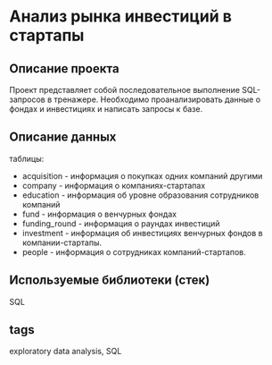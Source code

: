 # Анализ рынка инвестиций в стартапы

## Описание проекта

Проект представляет собой последовательное выполнение SQL-запросов в тренажере. Необходимо проанализировать данные о фондах и инвестициях и написать запросы к базе.

## Описание данных
таблицы:
- acquisition - информация о покупках одних компаний другими
- company - информация о компаниях-стартапах
- education - информация об уровне образования сотрудников компаний
- fund - информация о венчурных фондах
- funding_round - информация о раундах инвестиций
- investment - информация об инвестициях венчурных фондов в компании-стартапы.
- people - информация о сотрудниках компаний-стартапов.

## Используемые библиотеки (стек)
SQL

## tags
exploratory data analysis, SQL

